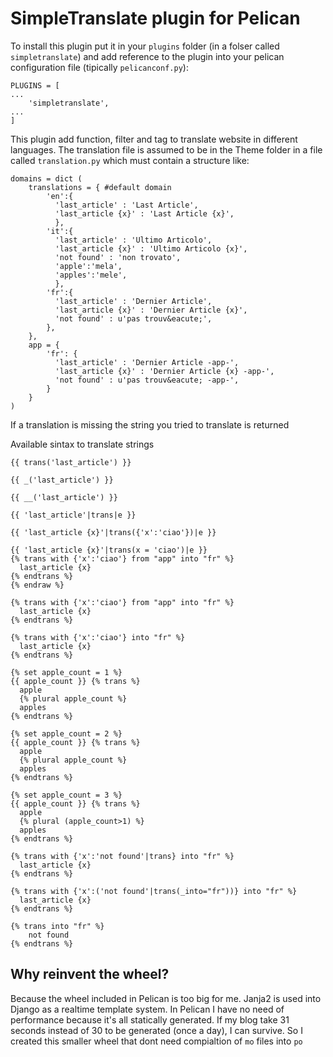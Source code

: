SimpleTranslate plugin for Pelican
===========================

To install this plugin put it in your `plugins` folder (in a folser called `simpletranslate`) and add reference to the plugin into your pelican configuration file (tipically `pelicanconf.py`):

	PLUGINS = [
	...
	    'simpletranslate',
	...
	]

This plugin add function, filter and tag to translate website in different
languages. The translation file is assumed to be in the Theme folder in a file
called `translation.py` which must contain a structure like:

	domains = dict (
	    translations = { #default domain
	        'en':{
	          'last_article' : 'Last Article',
	          'last_article {x}' : 'Last Article {x}',
	          },
	        'it':{
	          'last_article' : 'Ultimo Articolo',
	          'last_article {x}' : 'Ultimo Articolo {x}',
	          'not found' : 'non trovato',
	          'apple':'mela',
	          'apples':'mele',
	          },
	        'fr':{
	          'last_article' : 'Dernier Article',
	          'last_article {x}' : 'Dernier Article {x}',
	          'not found' : u'pas trouv&eacute;',
	        },
	    },
	    app = {
	        'fr': {
	          'last_article' : 'Dernier Article -app-',
	          'last_article {x}' : 'Dernier Article {x} -app-',
	          'not found' : u'pas trouv&eacute; -app-',
	        }
	    }
	)

If a translation is missing the string you tried to translate is returned

Available sintax to translate strings

	{{ trans('last_article') }}
	
	{{ _('last_article') }}
	
	{{ __('last_article') }}
	
	{{ 'last_article'|trans|e }}
	
	{{ 'last_article {x}'|trans({'x':'ciao'})|e }}
	
	{{ 'last_article {x}'|trans(x = 'ciao')|e }}
	{% trans with {'x':'ciao'} from "app" into "fr" %}
	  last_article {x}
	{% endtrans %}
	{% endraw %}
	
	{% trans with {'x':'ciao'} from "app" into "fr" %}
	  last_article {x}
	{% endtrans %}
	
	{% trans with {'x':'ciao'} into "fr" %}
	  last_article {x}
	{% endtrans %}
	
	{% set apple_count = 1 %}
	{{ apple_count }} {% trans %}
	  apple
	  {% plural apple_count %}
	  apples
	{% endtrans %}
	
	{% set apple_count = 2 %}
	{{ apple_count }} {% trans %}
	  apple
	  {% plural apple_count %}
	  apples
	{% endtrans %}
	
	{% set apple_count = 3 %}
	{{ apple_count }} {% trans %}
	  apple
	  {% plural (apple_count>1) %}
	  apples
	{% endtrans %}
	
	{% trans with {'x':'not found'|trans} into "fr" %}
	  last_article {x}
	{% endtrans %}
	
	{% trans with {'x':('not found'|trans(_into="fr"))} into "fr" %}
	  last_article {x}
	{% endtrans %}
	
	{% trans into "fr" %}
	    not found
	{% endtrans %}

Why reinvent the wheel?
------------------------

Because the wheel included in Pelican is too big for me. Janja2 is used into Django as a realtime template system. In Pelican I have no need of performance because it's all statically generated. If my blog take 31 seconds instead of 30 to be generated (once a day), I can survive.
So I created this smaller wheel that dont need compialtion of `mo` files into `po`
